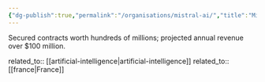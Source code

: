 ```yaml
---
{"dg-publish":true,"permalink":"/organisations/mistral-ai/","title":"Mistral AI"}
---
```



Secured contracts worth hundreds of millions; projected annual revenue over $100 million.

related_to:: [[artificial-intelligence\|artificial-intelligence]]
related_to:: [[france\|France]]
